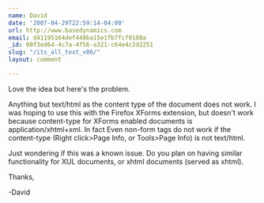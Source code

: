 ```yaml
---
name: David
date: '2007-04-29T22:59:14-04:00'
url: http://www.basedynamics.com
email: d41195164def449ba15e1fb7fcf0108a
_id: 00f3ed64-4c7a-4f56-a321-c64e4c2d2251
slug: "/its_all_text_v06/"
layout: comment

---
```


Love the idea but here's the problem.  

Anything but text/html as the content type of the document does not work.  I was hoping to use this with the Firefox XForms extension, but doesn't work because content-type for XForms enabled documents is application/xhtml+xml.  In fact Even non-form  tags do not work if the content-type (Right click&gt;Page Info, or Tools&gt;Page Info) is not text/html.  

Just wondering if this was a known issue.  Do you plan on having similar functionality for XUL documents, or xhtml documents (served as xhtml).  

Thanks, 

-David
